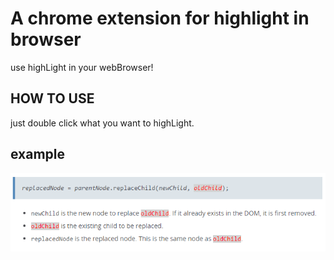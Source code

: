 # A chrome extension for highlight in browser 

use highLight in your webBrowser!
## HOW TO USE
 just double click what you want to highLight.
## example
!["reusult"](./result.png)
